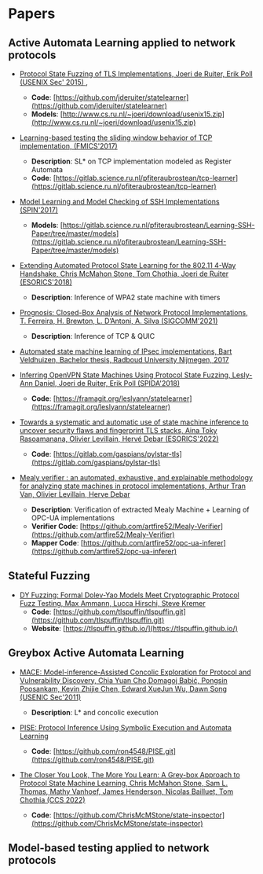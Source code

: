 # Papers

## Active Automata Learning applied to network protocols

* [Protocol State Fuzzing of TLS Implementations, Joeri de Ruiter, Erik Poll (USENIX Sec' 2015) ](https://www.usenix.org/system/files/conference/usenixsecurity15/sec15-paper-de-ruiter.pdf),
  * **Code**: [https://github.com/jderuiter/statelearner](https://github.com/jderuiter/statelearner)
  * **Models**: [http://www.cs.ru.nl/~joeri/download/usenix15.zip](http://www.cs.ru.nl/~joeri/download/usenix15.zip)

* [Learning-based testing the sliding window behavior of TCP implementation, (FMICS'2017)](https://paulfiterau.github.io/publications/2017-FMICS.pdf)
  * **Description**: SL* on TCP implementation modeled as Register Automata
  * **Code**: [https://gitlab.science.ru.nl/pfiteraubrostean/tcp-learner](https://gitlab.science.ru.nl/pfiteraubrostean/tcp-learner)

* [Model Learning and Model Checking of SSH Implementations (SPIN'2017)](https://paulfiterau.github.io/publications/2017-SPIN.pdf)
  * **Models**: [https://gitlab.science.ru.nl/pfiteraubrostean/Learning-SSH-Paper/tree/master/models](https://gitlab.science.ru.nl/pfiteraubrostean/Learning-SSH-Paper/tree/master/models)


* [Extending Automated Protocol State Learning for the 802.11 4-Way Handshake, Chris McMahon Stone, Tom Chothia, Joeri de Ruiter (ESORICS'2018)](https://www.cs.bham.ac.uk//~tpc/Papers/WPAlearning.pdf)
  * **Description**: Inference of WPA2 state machine with timers

* [Prognosis: Closed-Box Analysis of Network Protocol Implementations, T. Ferreira, H. Brewton, L. D’Antoni, A. Silva (SIGCOMM'2021)](https://arxiv.org/pdf/2201.02577)
  * **Description**: Inference of TCP & QUIC

* [Automated state machine learning of IPsec implementations, Bart Veldhuizen, Bachelor thesis, Radboud University Nijmegen, 2017](http://www.cs.ru.nl/bachelors-theses/2017/Bart_Veldhuizen___4492765___Automated_state_machine_learning_of_IPsec_implementations.pdf)

* [Inferring OpenVPN State Machines Using Protocol State Fuzzing, Lesly-Ann Daniel, Joeri de Ruiter, Erik Poll (SPIDA'2018)](https://leslyann-daniel.fr/ressources/papers/2018_spida.pdf)
  * **Code**: [https://framagit.org/leslyann/statelearner](https://framagit.org/leslyann/statelearner)

* [Towards a systematic and automatic use of state machine inference to uncover security flaws and fingerprint TLS stacks, Aina Toky Rasoamanana, Olivier Levillain, Hervé Debar (ESORICS'2022)](https://hal.science/hal-03997060)
  * **Code**: [https://gitlab.com/gaspians/pylstar-tls](https://gitlab.com/gaspians/pylstar-tls)

* [Mealy verifier : an automated, exhaustive, and explainable methodology for analyzing state machines in protocol implementations, Arthur Tran Van, Olivier Levillain, Herve Debar](https://hal.science/hal-04695972v1)
  * **Description**: Verification of extracted Mealy Machine + Learning of OPC-UA implementations
  * **Verifier Code**: [https://github.com/artfire52/Mealy-Verifier](https://github.com/artfire52/Mealy-Verifier)
  * **Mapper Code**: [https://github.com/artfire52/opc-ua-inferer](https://github.com/artfire52/opc-ua-inferer)

## Stateful Fuzzing

* [DY Fuzzing: Formal Dolev-Yao Models Meet Cryptographic Protocol Fuzz Testing, Max Ammann, Lucca Hirschi, Steve Kremer](https://eprint.iacr.org/2023/057.pdf)
  * **Code**: [https://github.com/tlspuffin/tlspuffin.git](https://github.com/tlspuffin/tlspuffin.git)
  * **Website**: [https://tlspuffin.github.io/](https://tlspuffin.github.io/)

## Greybox Active Automata Learning

* [MACE: Model-inference-Assisted Concolic Exploration for Protocol and Vulnerability Discovery, Chia Yuan Cho,Domagoj Babić, Pongsin Poosankam, Kevin Zhijie Chen, Edward XueJun Wu, Dawn Song (USENIC Sec'2011)](https://www.usenix.org/conference/usenix-security-11/mace-model-inference-assisted-concolic-exploration-protocol-and)
  * **Description**: L* and concolic execution

* [PISE: Protocol Inference Using Symbolic Execution and Automata Learning](https://www.ndss-symposium.org/ndss-paper/auto-draft-397/)
  * **Code**: [https://github.com/ron4548/PISE.git](https://github.com/ron4548/PISE.git)

* [The Closer You Look, The More You Learn: A Grey-box Approach to Protocol State Machine Learning, Chris McMahon Stone, Sam L. Thomas, Mathy Vanhoef, James Henderson, Nicolas Bailluet, Tom Chothia (CCS 2022)](https://www.cs.bham.ac.uk/~tpc/Papers/greyboxstatelearning_ccs2022.pdf)
  * **Code**: [https://github.com/ChrisMcMStone/state-inspector](https://github.com/ChrisMcMStone/state-inspector)




## Model-based testing applied to network protocols



